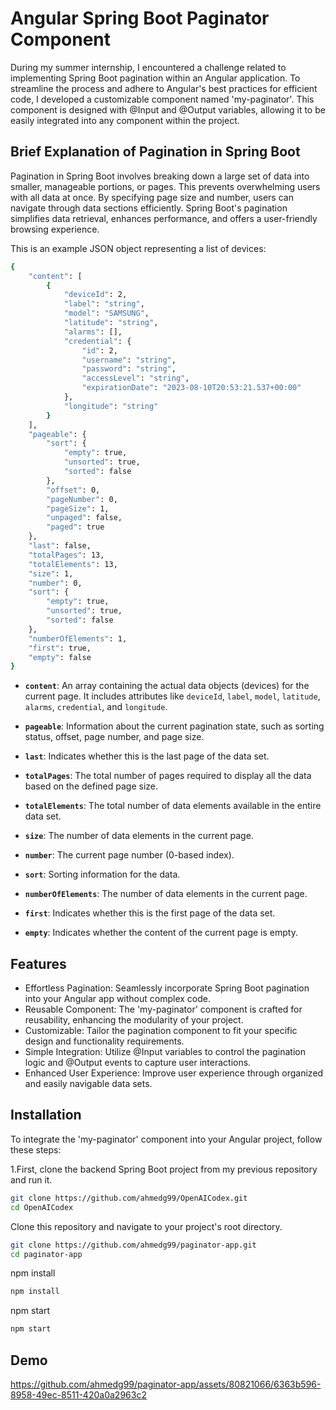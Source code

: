 # Angular Spring Boot Paginator Component

During my summer internship, I encountered a challenge related to implementing Spring Boot pagination within an Angular application. To streamline the process and adhere to Angular's best practices for efficient code, I developed a customizable component named 'my-paginator'. This component is designed with @Input and @Output variables, allowing it to be easily integrated into any component within the project.

## Brief Explanation of Pagination in Spring Boot
Pagination in Spring Boot involves breaking down a large set of data into smaller, manageable portions, or pages. This prevents overwhelming users with all data at once. By specifying page size and number, users can navigate through data sections efficiently. Spring Boot's pagination simplifies data retrieval, enhances performance, and offers a user-friendly browsing experience.


This is an example JSON object representing a list of devices:

```bash
{
    "content": [
        {
            "deviceId": 2,
            "label": "string",
            "model": "SAMSUNG",
            "latitude": "string",
            "alarms": [],
            "credential": {
                "id": 2,
                "username": "string",
                "password": "string",
                "accessLevel": "string",
                "expirationDate": "2023-08-10T20:53:21.537+00:00"
            },
            "longitude": "string"
        }
    ],
    "pageable": {
        "sort": {
            "empty": true,
            "unsorted": true,
            "sorted": false
        },
        "offset": 0,
        "pageNumber": 0,
        "pageSize": 1,
        "unpaged": false,
        "paged": true
    },
    "last": false,
    "totalPages": 13,
    "totalElements": 13,
    "size": 1,
    "number": 0,
    "sort": {
        "empty": true,
        "unsorted": true,
        "sorted": false
    },
    "numberOfElements": 1,
    "first": true,
    "empty": false
}
```
- **`content`**: An array containing the actual data objects (devices) for the current page. It includes attributes like `deviceId`, `label`, `model`, `latitude`, `alarms`, `credential`, and `longitude`.

- **`pageable`**: Information about the current pagination state, such as sorting status, offset, page number, and page size.

- **`last`**: Indicates whether this is the last page of the data set.

- **`totalPages`**: The total number of pages required to display all the data based on the defined page size.

- **`totalElements`**: The total number of data elements available in the entire data set.

- **`size`**: The number of data elements in the current page.

- **`number`**: The current page number (0-based index).

- **`sort`**: Sorting information for the data.

- **`numberOfElements`**: The number of data elements in the current page.

- **`first`**: Indicates whether this is the first page of the data set.

- **`empty`**: Indicates whether the content of the current page is empty.


## Features
- Effortless Pagination: Seamlessly incorporate Spring Boot pagination into your Angular app without complex code.
- Reusable Component: The 'my-paginator' component is crafted for reusability, enhancing the modularity of your project.
- Customizable: Tailor the pagination component to fit your specific design and functionality requirements.
- Simple Integration: Utilize @Input variables to control the pagination logic and @Output events to capture user interactions.
- Enhanced User Experience: Improve user experience through organized and easily navigable data sets.

## Installation
To integrate the 'my-paginator' component into your Angular project, follow these steps:

1.First, clone the backend Spring Boot project from my previous repository and run it.
```bash
git clone https://github.com/ahmedg99/OpenAICodex.git
cd OpenAICodex
```

Clone this repository and navigate to your project's root directory.
```bash
git clone https://github.com/ahmedg99/paginator-app.git
cd paginator-app
```
npm install 
```bash
npm install
```

npm start 
```bash
npm start
```
## Demo 

https://github.com/ahmedg99/paginator-app/assets/80821066/6363b596-8958-49ec-8511-420a0a2963c2


